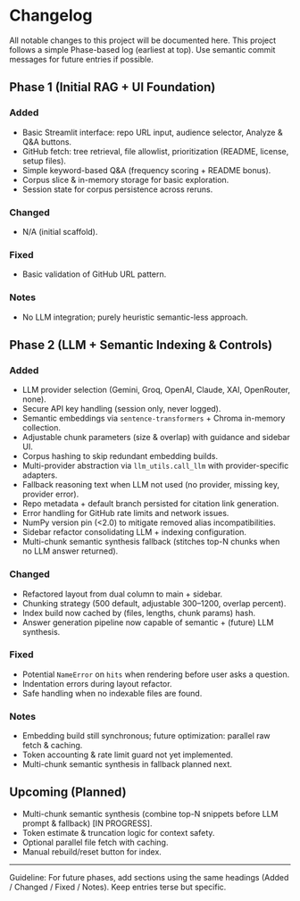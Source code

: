# Changelog

All notable changes to this project will be documented here. This project follows a simple Phase-based log (earliest at top). Use semantic commit messages for future entries if possible.

## Phase 1 (Initial RAG + UI Foundation)
### Added
- Basic Streamlit interface: repo URL input, audience selector, Analyze & Q&A buttons.
- GitHub fetch: tree retrieval, file allowlist, prioritization (README, license, setup files).
- Simple keyword-based Q&A (frequency scoring + README bonus).
- Corpus slice & in-memory storage for basic exploration.
- Session state for corpus persistence across reruns.

### Changed
- N/A (initial scaffold).

### Fixed
- Basic validation of GitHub URL pattern.

### Notes
- No LLM integration; purely heuristic semantic-less approach.

## Phase 2 (LLM + Semantic Indexing & Controls)
### Added
- LLM provider selection (Gemini, Groq, OpenAI, Claude, XAI, OpenRouter, none).
- Secure API key handling (session only, never logged).
- Semantic embeddings via `sentence-transformers` + Chroma in-memory collection.
- Adjustable chunk parameters (size & overlap) with guidance and sidebar UI.
- Corpus hashing to skip redundant embedding builds.
- Multi-provider abstraction via `llm_utils.call_llm` with provider-specific adapters.
- Fallback reasoning text when LLM not used (no provider, missing key, provider error).
- Repo metadata + default branch persisted for citation link generation.
- Error handling for GitHub rate limits and network issues.
- NumPy version pin (<2.0) to mitigate removed alias incompatibilities.
- Sidebar refactor consolidating LLM + indexing configuration.
- Multi-chunk semantic synthesis fallback (stitches top-N chunks when no LLM answer returned).

### Changed
- Refactored layout from dual column to main + sidebar.
- Chunking strategy (500 default, adjustable 300–1200, overlap percent).
- Index build now cached by (files, lengths, chunk params) hash.
- Answer generation pipeline now capable of semantic + (future) LLM synthesis.

### Fixed
- Potential `NameError` on `hits` when rendering before user asks a question.
- Indentation errors during layout refactor.
- Safe handling when no indexable files are found.

### Notes
- Embedding build still synchronous; future optimization: parallel raw fetch & caching.
- Token accounting & rate limit guard not yet implemented.
- Multi-chunk semantic synthesis in fallback planned next.

## Upcoming (Planned)
- Multi-chunk semantic synthesis (combine top-N snippets before LLM prompt & fallback) [IN PROGRESS].
- Token estimate & truncation logic for context safety.
- Optional parallel file fetch with caching.
- Manual rebuild/reset button for index.

---
Guideline: For future phases, add sections using the same headings (Added / Changed / Fixed / Notes). Keep entries terse but specific.
